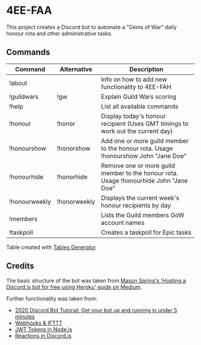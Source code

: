 # 4EE-FAA

This project creates a Discord bot to automate a "Gems of War" daily honour rota and other administrative tasks.

## Commands

| Command       | Alternative  | Description                                                                             |
|---------------|--------------|-----------------------------------------------------------------------------------------|
| !about        |              | Info on how to add new functionality to 4EE-FAH                                         |
| !guildwars    | !gw          | Explain Guild Wars scoring                                                              |
| !help         |              | List all available commands                                                             |
| !honour       | !honor       | Display today's honour recipient (Uses GMT timings to work out the current day)         |
| !honourshow   | !honorshow   | Add one or more guild member to the honour rota. Usage !honourshow John "Jane Doe"      |
| !honourhide   | !honorhide   | Remove one or more guild member to the honour rota. Usage !honourhide John \"Jane Doe\" |
| !honourweekly | !honorweekly | Displays the current week's honour recipients by day                                    |
| !members      |              | Lists the Guild members GoW account names                                               |
| !taskpoll     |              | Creates a taskpoll for Epic tasks                                                       |

Table created with [Tables Generator](https://www.tablesgenerator.com/markdown_tables)

## Credits

The basic structure of the bot was taken from [Mason Spring's 'Hosting a Discord.js bot for free using Heroku' guide on Medium](https://medium.com/@mason.spr/hosting-a-discord-js-bot-for-free-using-heroku-564c3da2d23f).

Further functionality was taken from:
* [2020 Discord Bot Tutorial: Get your bot up and running in under 5 minutes](https://codeburst.io/discord-bot-tutorial-2020-a8a2e37e347c)
* [Webhooks & IFTTT](https://www.reddit.com/r/discordapp/comments/82klp3/bot_that_regularly_announces_messages/)
* [JWT Tokens in Node.js](https://www.sohamkamani.com/blog/javascript/2019-03-29-node-jwt-authentication/)
* [Reactions in Discord.js](https://discordjs.guide/popular-topics/reactions.html#custom-emojis)